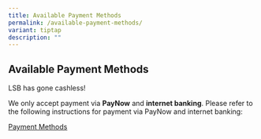 ```yaml
---
title: Available Payment Methods
permalink: /available-payment-methods/
variant: tiptap
description: ""
---
```

<h2><strong>Available Payment Methods</strong></h2>
<p>LSB has gone cashless!</p>
<p>We only accept payment via <strong>PayNow</strong> and <strong>internet banking</strong>.
Please refer to the following instructions for payment via PayNow and internet
banking:</p>
<p><a href="/files/Instructions_PayNow_Internet_Banking.pdf" rel="noopener nofollow" target="_blank">Payment Methods</a>
</p>